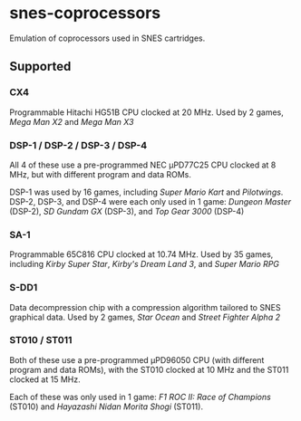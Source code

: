 # snes-coprocessors

Emulation of coprocessors used in SNES cartridges.

## Supported

### CX4

Programmable Hitachi HG51B CPU clocked at 20 MHz. Used by 2 games, _Mega Man X2_ and _Mega Man X3_

### DSP-1 / DSP-2 / DSP-3 / DSP-4

All 4 of these use a pre-programmed NEC µPD77C25 CPU clocked at 8 MHz, but with different program and data ROMs.

DSP-1 was used by 16 games, including _Super Mario Kart_ and _Pilotwings_. DSP-2, DSP-3, and DSP-4 were each only used in 1 game: _Dungeon Master_ (DSP-2), _SD Gundam GX_ (DSP-3), and _Top Gear 3000_ (DSP-4)

### SA-1

Programmable 65C816 CPU clocked at 10.74 MHz. Used by 35 games, including _Kirby Super Star_, _Kirby's Dream Land 3_, and _Super Mario RPG_

### S-DD1

Data decompression chip with a compression algorithm tailored to SNES graphical data. Used by 2 games, _Star Ocean_ and _Street Fighter Alpha 2_

### ST010 / ST011

Both of these use a pre-programmed µPD96050 CPU (with different program and data ROMs), with the ST010 clocked at 10 MHz and the ST011 clocked at 15 MHz.

Each of these was only used in 1 game: _F1 ROC II: Race of Champions_ (ST010) and _Hayazashi Nidan Morita Shogi_ (ST011).